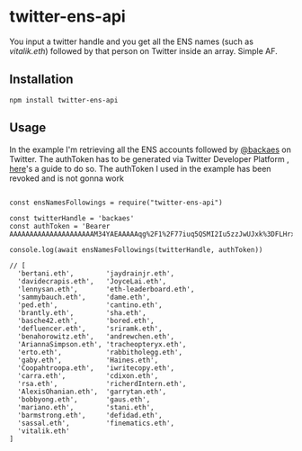 # twitter-ens-api

You input a twitter handle and you get all the ENS names (such as _vitalik.eth_) followed by that person on Twitter inside an array. Simple AF.

## Installation

``` npm install twitter-ens-api ```

## Usage 

In the example I'm retrieving all the ENS accounts followed by [@backaes](https://twitter.com/backaes) on Twitter. The authToken has to be generated via Twitter Developer Platform , [here](https://developer.twitter.com/en/docs/authentication/oauth-2-0/bearer-tokens#:~:text=Login%20to%20your%20Twitter%20account,Bearer%20Token%20on%20this%20page.)'s a guide to do so. 
The authToken I used in the example has been revoked and is not gonna work

```

const ensNamesFollowings = require("twitter-ens-api")

const twitterHandle = 'backaes'
const authToken = 'Bearer AAAAAAAAAAAAAAAAAAAAAM34YAEAAAAAqg%2F1%2F77iuq5QSMI2Iu5zzJwUJxk%3DFLHrxnCuZZosMVIn5gOR3NW0wJd5l0xSmu0d7xxvhNcZHMWswJ'
    
console.log(await ensNamesFollowings(twitterHandle, authToken))

// [
  'bertani.eth',        'jaydrainjr.eth',
  'davidecrapis.eth',   'JoyceLai.eth',
  'lennysan.eth',       'eth-leaderboard.eth',
  'sammybauch.eth',     'dame.eth',
  'ped.eth',            'cantino.eth',
  'brantly.eth',        'sha.eth',
  'basche42.eth',       'bored.eth',
  'defluencer.eth',     'sriramk.eth',
  'benahorowitz.eth',   'andrewchen.eth',
  'AriannaSimpson.eth', 'tracheopteryx.eth',
  'erto.eth',           'rabbitholegg.eth',
  'gaby.eth',           'Haines.eth',
  'Coopahtroopa.eth',   'iwritecopy.eth',
  'carra.eth',          'cdixon.eth',
  'rsa.eth',            'richerdIntern.eth',
  'AlexisOhanian.eth',  'garrytan.eth',
  'bobbyong.eth',       'gaus.eth',
  'mariano.eth',        'stani.eth',
  'barmstrong.eth',     'defidad.eth',
  'sassal.eth',         'finematics.eth',
  'vitalik.eth'
]

``` 